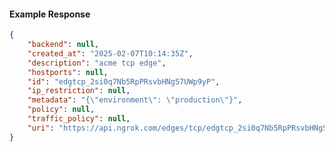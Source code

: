 <!-- Code generated for API Clients. DO NOT EDIT. -->

#### Example Response

```json
{
	"backend": null,
	"created_at": "2025-02-07T10:14:35Z",
	"description": "acme tcp edge",
	"hostports": null,
	"id": "edgtcp_2si0q7Nb5RpPRsvbHNgS7UWp9yP",
	"ip_restriction": null,
	"metadata": "{\"environment\": \"production\"}",
	"policy": null,
	"traffic_policy": null,
	"uri": "https://api.ngrok.com/edges/tcp/edgtcp_2si0q7Nb5RpPRsvbHNgS7UWp9yP"
}
```
